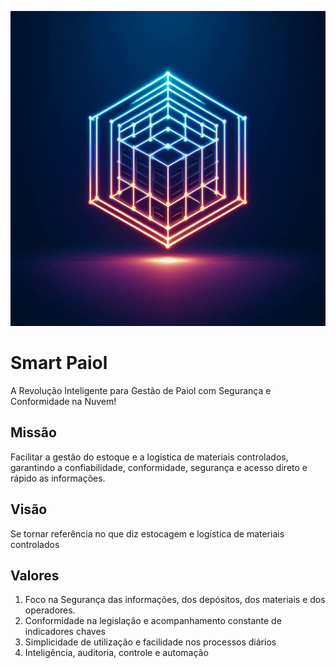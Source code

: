 ![](../smartpaiol-branding.jpeg)
# Smart Paiol

A Revolução Inteligente para Gestão de Paiol com Segurança e Conformidade na Nuvem!

## Missão

Facilitar a gestão do estoque e a logística de materiais controlados, garantindo a confiabilidade, conformidade, segurança e acesso direto e rápido as informações.

## Visão

Se tornar referência no que diz estocagem e logística de materiais controlados

## Valores

1. Foco na Segurança das informações, dos depósitos, dos materiais e dos operadores.
2. Conformidade na legislação e acompanhamento constante de indicadores chaves
3. Simplicidade de utilização e facilidade nos processos diários
4. Inteligência, auditoria, controle e automação
